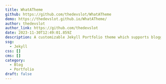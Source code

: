 ```yaml
---
title: WhatATheme
github: https://github.com/thedevslot/WhatATheme
demo: https://thedevslot.github.io/WhatATheme/
author: thedevslot
author_link: https://github.com/thedevslot
date: 2023-11-30T12:49:01.859Z
description: A customizable Jekyll Portfolio theme which supports blogging.
ssg:
  - Jekyll
css: []
cms: []
category:
  - Blog
  - Portfolio
draft: false
---
```

